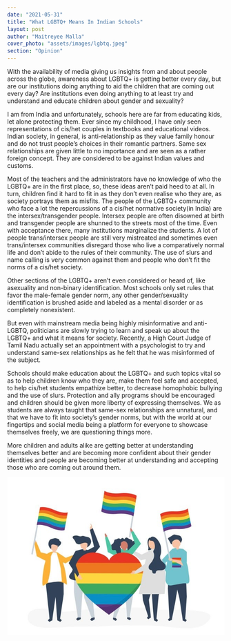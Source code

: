```yaml
---
date: "2021-05-31"
title: "What LGBTQ+ Means In Indian Schools"
layout: post
author: "Maitreyee Malla"
cover_photo: "assets/images/lgbtq.jpeg"
section: "Opinion"
---
```


With the availability of media giving us insights from and about people across the globe, awareness about LGBTQ+ is getting better every day, but are our institutions doing anything to aid the children that are coming out every day? Are institutions even doing anything to at least try and understand and educate children about gender and sexuality?

I am from India and unfortunately, schools here are far from educating kids, let alone protecting them. Ever since my childhood, I have only seen representations of cis/het couples in textbooks and educational videos. Indian society, in general, is anti-relationship as they value family honour and do not trust people’s choices in their romantic partners. Same sex relationships are given little to no importance and are seen as a rather foreign concept. They are considered to be against Indian values and customs.

Most of the teachers and the administrators have no knowledge of who the LGBTQ+ are in the first place, so, these ideas aren’t paid heed to at all. In turn, children find it hard to fit in as they don’t even realise who they are, as society portrays them as misfits. The people of the LGBTQ+ community who face a lot the repercussions of a cis/het normative society(in India) are the intersex/transgender people. Intersex people are often disowned at birth and transgender people are shunned to the streets most of the time. Even with acceptance there, many institutions marginalize the students. A lot of people trans/intersex people are still very mistreated and sometimes even trans/intersex communities disregard those who live a comparatively normal life and don’t abide to the rules of their community. The use of slurs and name calling is very common against them and people who don’t fit the norms of a cis/het society.

Other sections of the LGBTQ+ aren’t even considered or heard of, like asexuality and non-binary identification. Most schools only set rules that favor the male-female gender norm, any other gender/sexuality identification is brushed aside and labeled as a mental disorder or as completely nonexistent.

But even with mainstream media being highly misinformative and anti-LGBTQ, politicians are slowly trying to learn and speak up about the LGBTQ+ and what it means for society. Recently, a High Court Judge of Tamil Nadu actually set an appointment with a psychologist to try and understand same-sex relationships as he felt that he was misinformed of the subject.

Schools should make education about the LGBTQ+ and such topics vital so as to help children know who they are, make them feel safe and accepted, to help cis/het students empathize better, to decrease homophobic bullying and the use of slurs. Protection and ally programs should be encouraged and children should be given more liberty of expressing themselves. We as students are always taught that same-sex relationships are unnatural, and that we have to fit into society’s gender norms, but with the world at our fingertips and social media being a platform for everyone to showcase themselves freely, we are questioning things more.

More children and adults alike are getting better at understanding themselves better and are becoming more confident about their gender identities and people are becoming better at understanding and accepting those who are coming out around them.

![lgbtq](/assets/images/lgbtq1.jpg)
